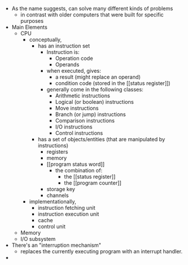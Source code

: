 - As the name suggests, can solve many different kinds of problems
	- in contrast with older computers that were built for specific purposes
- Main Elements
	- CPU
		- conceptually,
			- has an instruction set
				- Instruction is:
					- Operation code
					- Operands
				- when executed, gives:
					- a result (might replace an operand)
					- condition code (stored in the [[status register]])
				- generally come in the following classes:
					- Arithmetic instructions
					- Logical (or boolean) instructions
					- Move instructions
					- Branch (or jump) instructions
					- Comparison instructions
					- I/O instructions
					- Control instructions
			- has a set of objects/entities (that are manipulated by instructions)
				- registers
				- memory
				- [[program status word]]
					- the combination of:
						- the [[status register]]
						- the [[program counter]]
				- storage key
				- channels
		- implementationally,
			- instruction fetching unit
			- instruction execution unit
			- cache
			- control unit
	- Memory
	- I/O subsystem
- There's an "interruption mechanism"
	- replaces the currently executing program with an interrupt handler.
-